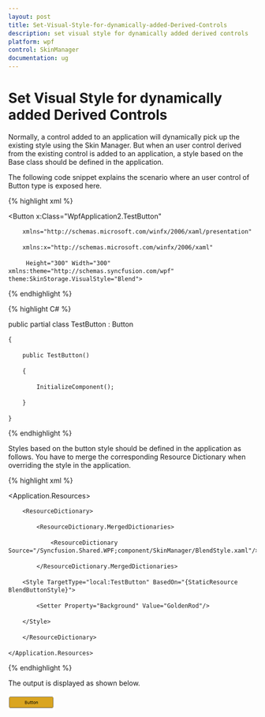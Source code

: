 ```yaml
---
layout: post
title: Set-Visual-Style-for-dynamically-added-Derived-Controls
description: set visual style for dynamically added derived controls
platform: wpf
control: SkinManager
documentation: ug
---
```


# Set Visual Style for dynamically added Derived Controls

Normally, a control added to an application will dynamically pick up the existing style using the Skin Manager. But when an user control derived from the existing control is added to an application, a style based on the Base class should be defined in the application. 

The following code snippet explains the scenario where an user control of Button type is exposed here.



{% highlight xml %}



<Button x:Class="WpfApplication2.TestButton"

        xmlns="http://schemas.microsoft.com/winfx/2006/xaml/presentation"

        xmlns:x="http://schemas.microsoft.com/winfx/2006/xaml" 

         Height="300" Width="300" xmlns:theme="http://schemas.syncfusion.com/wpf" theme:SkinStorage.VisualStyle="Blend">  

</Button>


{% endhighlight %}


{% highlight C# %}



public partial class TestButton : Button

    {

        public TestButton()

        {

            InitializeComponent();

        }

    }


{% endhighlight %}


Styles based on the button style should be defined in the application as follows. You have to merge the corresponding Resource Dictionary when overriding the style in the application.



{% highlight xml %}



<Application.Resources>

        <ResourceDictionary>

            <ResourceDictionary.MergedDictionaries>

                <ResourceDictionary Source="/Syncfusion.Shared.WPF;component/SkinManager/BlendStyle.xaml"/>

            </ResourceDictionary.MergedDictionaries>        

        <Style TargetType="local:TestButton" BasedOn="{StaticResource BlendButtonStyle}">

            <Setter Property="Background" Value="GoldenRod"/>

        </Style>

        </ResourceDictionary>

    </Application.Resources>


{% endhighlight %}


The output is displayed as shown below.


![](Set-Visual-Style-for-dynamically-added-Derived-Controls_images/Set-Visual-Style-for-dynamically-added-Derived-Controls_img1.png)





